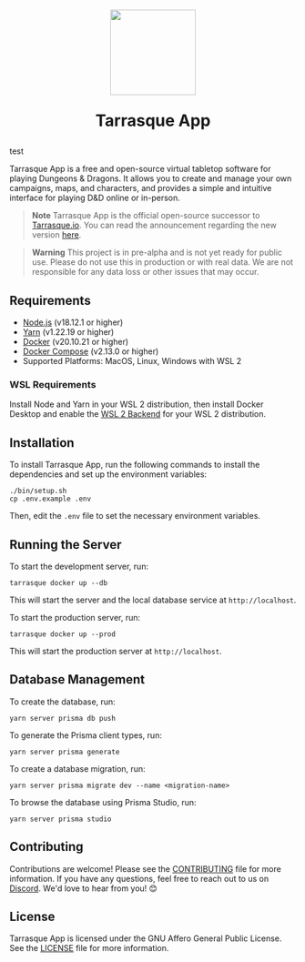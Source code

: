 <h1 align="center">
  <a href="https://tarrasque.app" target="_blank"><img src="packages/client/public/images/logo.svg" width="150" /></a>
  <p>Tarrasque App</p>
</h1>

test

Tarrasque App is a free and open-source virtual tabletop software for playing Dungeons & Dragons. It allows you to create and manage your own campaigns, maps, and characters, and provides a simple and intuitive interface for playing D&D online or in-person.

> **Note**
> Tarrasque App is the official open-source successor to [Tarrasque.io](https://tarrasque.io). You can read the announcement regarding the new version [here](https://announcekit.app/tarrasque.io/changelog/tarrasque.io-is-going-open-source-3IZhu).

> **Warning**
> This project is in pre-alpha and is not yet ready for public use. Please do not use this in production or with real data. We are not responsible for any data loss or other issues that may occur.

## Requirements

- [Node.js](https://nodejs.org/en/) (v18.12.1 or higher)
- [Yarn](https://yarnpkg.com/) (v1.22.19 or higher)
- [Docker](https://docs.docker.com/get-docker/) (v20.10.21 or higher)
- [Docker Compose](https://docs.docker.com/compose/) (v2.13.0 or higher)
- Supported Platforms: MacOS, Linux, Windows with WSL 2

### WSL Requirements

Install Node and Yarn in your WSL 2 distribution, then install Docker Desktop and enable the [WSL 2 Backend](https://docs.docker.com/desktop/windows/wsl/) for your WSL 2 distribution.

## Installation

To install Tarrasque App, run the following commands to install the dependencies and set up the environment variables:

    ./bin/setup.sh
    cp .env.example .env

Then, edit the `.env` file to set the necessary environment variables.

## Running the Server

To start the development server, run:

    tarrasque docker up --db

This will start the server and the local database service at `http://localhost`.

To start the production server, run:

    tarrasque docker up --prod

This will start the production server at `http://localhost`.

## Database Management

To create the database, run:

    yarn server prisma db push

To generate the Prisma client types, run:

    yarn server prisma generate

To create a database migration, run:

    yarn server prisma migrate dev --name <migration-name>

To browse the database using Prisma Studio, run:

    yarn server prisma studio

## Contributing

Contributions are welcome! Please see the [CONTRIBUTING](CONTRIBUTING.md) file for more information. If you have any questions, feel free to reach out to us on [Discord](https://tarrasque.app/discord). We'd love to hear from you! 😊

## License

Tarrasque App is licensed under the GNU Affero General Public License. See the [LICENSE](LICENSE) file for more information.

